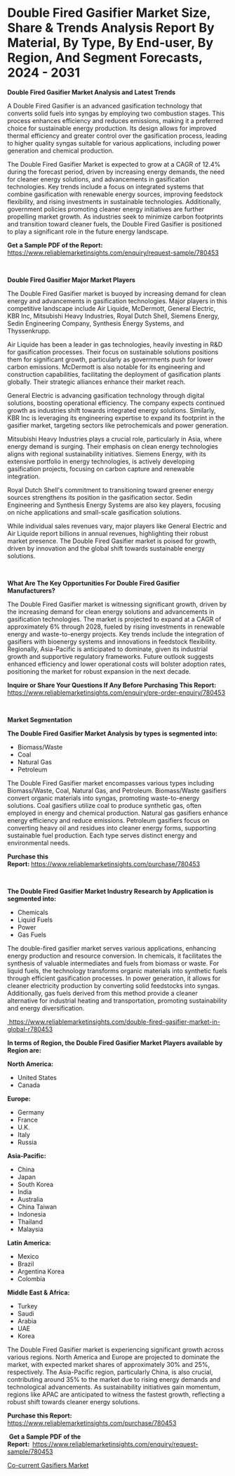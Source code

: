 <p><h1>Double Fired Gasifier Market Size, Share & Trends Analysis Report By Material, By Type, By End-user, By Region, And Segment Forecasts, 2024 - 2031</h1></p><p><strong>Double Fired Gasifier Market Analysis and Latest Trends</strong></p>
<p><p>A Double Fired Gasifier is an advanced gasification technology that converts solid fuels into syngas by employing two combustion stages. This process enhances efficiency and reduces emissions, making it a preferred choice for sustainable energy production. Its design allows for improved thermal efficiency and greater control over the gasification process, leading to higher quality syngas suitable for various applications, including power generation and chemical production.</p><p>The Double Fired Gasifier Market is expected to grow at a CAGR of 12.4% during the forecast period, driven by increasing energy demands, the need for cleaner energy solutions, and advancements in gasification technologies. Key trends include a focus on integrated systems that combine gasification with renewable energy sources, improving feedstock flexibility, and rising investments in sustainable technologies. Additionally, government policies promoting cleaner energy initiatives are further propelling market growth. As industries seek to minimize carbon footprints and transition toward cleaner fuels, the Double Fired Gasifier is positioned to play a significant role in the future energy landscape.</p></p>
<p><strong>Get a Sample PDF of the Report:&nbsp;</strong> <a href="https://www.reliablemarketinsights.com/enquiry/request-sample/780453?utm_campaign=2013&utm_medium=2&utm_source=Github&utm_content=ia&utm_term=30122024&utm_id=double-fired-gasifier">https://www.reliablemarketinsights.com/enquiry/request-sample/780453</a></p>
<p>&nbsp;</p>
<p><strong>Double Fired Gasifier Major Market Players</strong></p>
<p><p>The Double Fired Gasifier market is buoyed by increasing demand for clean energy and advancements in gasification technologies. Major players in this competitive landscape include Air Liquide, McDermott, General Electric, KBR Inc, Mitsubishi Heavy Industries, Royal Dutch Shell, Siemens Energy, Sedin Engineering Company, Synthesis Energy Systems, and Thyssenkrupp.</p><p>Air Liquide has been a leader in gas technologies, heavily investing in R&D for gasification processes. Their focus on sustainable solutions positions them for significant growth, particularly as governments push for lower carbon emissions. McDermott is also notable for its engineering and construction capabilities, facilitating the deployment of gasification plants globally. Their strategic alliances enhance their market reach.</p><p>General Electric is advancing gasification technology through digital solutions, boosting operational efficiency. The company expects continued growth as industries shift towards integrated energy solutions. Similarly, KBR Inc is leveraging its engineering expertise to expand its footprint in the gasifier market, targeting sectors like petrochemicals and power generation.</p><p>Mitsubishi Heavy Industries plays a crucial role, particularly in Asia, where energy demand is surging. Their emphasis on clean energy technologies aligns with regional sustainability initiatives. Siemens Energy, with its extensive portfolio in energy technologies, is actively developing gasification projects, focusing on carbon capture and renewable integration.</p><p>Royal Dutch Shell's commitment to transitioning toward greener energy sources strengthens its position in the gasification sector. Sedin Engineering and Synthesis Energy Systems are also key players, focusing on niche applications and small-scale gasification solutions.</p><p>While individual sales revenues vary, major players like General Electric and Air Liquide report billions in annual revenues, highlighting their robust market presence. The Double Fired Gasifier market is poised for growth, driven by innovation and the global shift towards sustainable energy solutions.</p></p>
<p>&nbsp;</p>
<p><strong>What Are The Key Opportunities For Double Fired Gasifier Manufacturers?</strong></p>
<p><p>The Double Fired Gasifier market is witnessing significant growth, driven by the increasing demand for clean energy solutions and advancements in gasification technologies. The market is projected to expand at a CAGR of approximately 6% through 2028, fueled by rising investments in renewable energy and waste-to-energy projects. Key trends include the integration of gasifiers with bioenergy systems and innovations in feedstock flexibility. Regionally, Asia-Pacific is anticipated to dominate, given its industrial growth and supportive regulatory frameworks. Future outlook suggests enhanced efficiency and lower operational costs will bolster adoption rates, positioning the market for robust expansion in the next decade.</p></p>
<p><strong>Inquire or Share Your Questions If Any Before Purchasing This Report:</strong> <a href="https://www.reliablemarketinsights.com/enquiry/pre-order-enquiry/780453?utm_campaign=2013&utm_medium=2&utm_source=Github&utm_content=ia&utm_term=30122024&utm_id=double-fired-gasifier">https://www.reliablemarketinsights.com/enquiry/pre-order-enquiry/780453</a></p>
<p>&nbsp;</p>
<p><strong>Market Segmentation</strong></p>
<p><strong>The Double Fired Gasifier Market Analysis by types is segmented into:</strong></p>
<p><ul><li>Biomass/Waste</li><li>Coal</li><li>Natural Gas</li><li>Petroleum</li></ul></p>
<p><p>The Double Fired Gasifier market encompasses various types including Biomass/Waste, Coal, Natural Gas, and Petroleum. Biomass/Waste gasifiers convert organic materials into syngas, promoting waste-to-energy solutions. Coal gasifiers utilize coal to produce synthetic gas, often employed in energy and chemical production. Natural gas gasifiers enhance energy efficiency and reduce emissions. Petroleum gasifiers focus on converting heavy oil and residues into cleaner energy forms, supporting sustainable fuel production. Each type serves distinct energy and environmental needs.</p></p>
<p><strong>Purchase this Report:&nbsp;</strong><a href="https://www.reliablemarketinsights.com/purchase/780453?utm_campaign=2013&utm_medium=2&utm_source=Github&utm_content=ia&utm_term=30122024&utm_id=double-fired-gasifier">https://www.reliablemarketinsights.com/purchase/780453</a></p>
<p>&nbsp;</p>
<p><strong>The Double Fired Gasifier Market Industry Research by Application is segmented into:</strong></p>
<p><ul><li>Chemicals</li><li>Liquid Fuels</li><li>Power</li><li>Gas Fuels</li></ul></p>
<p><p>The double-fired gasifier market serves various applications, enhancing energy production and resource conversion. In chemicals, it facilitates the synthesis of valuable intermediates and fuels from biomass or waste. For liquid fuels, the technology transforms organic materials into synthetic fuels through efficient gasification processes. In power generation, it allows for cleaner electricity production by converting solid feedstocks into syngas. Additionally, gas fuels derived from this method provide a cleaner alternative for industrial heating and transportation, promoting sustainability and energy diversification.</p></p>
<p><a href="https://www.reliablemarketinsights.com/double-fired-gasifier-market-in-global-r780453?utm_campaign=2013&utm_medium=2&utm_source=Github&utm_content=ia&utm_term=30122024&utm_id=double-fired-gasifier">&nbsp;https://www.reliablemarketinsights.com/double-fired-gasifier-market-in-global-r780453</a></p>
<p><strong>In terms of Region, the Double Fired Gasifier Market Players available by Region are:</strong></p>
<p>
    <p> <strong> North America: </strong>
        <ul>
            <li>United States</li>
            <li>Canada</li>
        </ul>
        </p> 
    <p> <strong> Europe: </strong>
        <ul>
            <li>Germany</li>
            <li>France</li>
            <li>U.K.</li>
            <li>Italy</li>
            <li>Russia</li>
        </ul>
        </p> 
    <p> <strong> Asia-Pacific: </strong>
        <ul>
            <li>China</li>
            <li>Japan</li>
            <li>South Korea</li>
            <li>India</li>
            <li>Australia</li>
            <li>China Taiwan</li>
            <li>Indonesia</li>
            <li>Thailand</li>
            <li>Malaysia</li>
        </ul>
        </p> 
    <p> <strong> Latin America: </strong>
        <ul>
            <li>Mexico</li>
            <li>Brazil</li>
            <li>Argentina Korea</li>
            <li>Colombia</li>
        </ul>
        </p> 
    <p> <strong> Middle East & Africa: </strong>
        <ul>
            <li>Turkey</li>
            <li>Saudi</li>
            <li>Arabia</li>
            <li>UAE</li>
            <li>Korea</li>
        </ul>
    </p>
    </p>
<p><p>The Double Fired Gasifier market is experiencing significant growth across various regions. North America and Europe are projected to dominate the market, with expected market shares of approximately 30% and 25%, respectively. The Asia-Pacific region, particularly China, is also crucial, contributing around 35% to the market due to rising energy demands and technological advancements. As sustainability initiatives gain momentum, regions like APAC are anticipated to witness the fastest growth, reflecting a robust shift towards cleaner energy solutions.</p></p>
<p><strong>Purchase this Report: </strong><a href="https://www.reliablemarketinsights.com/purchase/780453?utm_campaign=2013&utm_medium=2&utm_source=Github&utm_content=ia&utm_term=30122024&utm_id=double-fired-gasifier">https://www.reliablemarketinsights.com/purchase/780453</a></p>
<p>&nbsp;<strong>Get a Sample PDF of the Report:&nbsp;&nbsp;</strong><a href="https://www.reliablemarketinsights.com/enquiry/request-sample/780453?utm_campaign=2013&utm_medium=2&utm_source=Github&utm_content=ia&utm_term=30122024&utm_id=double-fired-gasifier">https://www.reliablemarketinsights.com/enquiry/request-sample/780453</a></p>
<p><strong></strong></p>
<p><p><a href="https://github.com/MarciaRunte/Market-Research-Report-List-1/blob/main/co-current-gasifiers-market.md?utm_campaign=2013&utm_medium=2&utm_source=Github&utm_content=ia&utm_term=30122024&utm_id=double-fired-gasifier">Co-current Gasifiers Market</a></p></p>